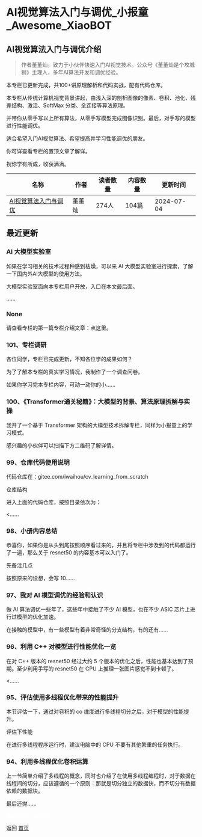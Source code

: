 # AI视觉算法入门与调优_小报童_Awesome_XiaoBOT

## AI视觉算法入门与调优介绍
> 作者董董灿，致力于小伙伴快速入门AI视觉技术。公众号《董董灿是个攻城狮》主理人，多年AI算法开发和调优经验。    
    
本专栏已更新完成，共100+讲原理解析和代码实战，配有代码仓库。    
    
本专栏从传统计算机视觉背景讲起，由浅入深的剖析图像的像素、卷积、池化、残差结构、激活、SoftMax 分类、全连接等算法原理。    
    
并带你从零手写以上所有算法，从零手写模型完成图像识别。最后，对手写的模型进行性能调优。    
    
适合希望入门AI视觉算法、希望提高并学习性能调优的朋友。    
    
你可详查看专栏的置顶文章了解详。    
    
祝你学有所成，收获满满。  
  


|名称|作者|读者数量|内容数量|更新时间|
|---|---|---|---|---|
|[AI视觉算法入门与调优](https://xiaobot.net/p/DDCCV0?refer=0b133df9-27dc-423b-8101-639049001c13)|董董灿|274人|104篇|2024-07-04|

## 最近更新
### AI 大模型实验室

如果在学习相关的技术过程种感到枯燥，可以来 AI 大模型实验室进行探索，了解一下国内外AI大模型的使用方法。

大模型实验室面向本专栏用户开放，入口在本文最后面。

......

### None

请查看专栏的第一篇专栏介绍文章：点这里。

### 101、专栏调研

各位同学，专栏已完成更新，不知各位学的成果如何？

为了了解本专栏的真实学习情况，我制作了一个调查问卷。

如果你学习完本专栏内容，可动一动你的小......

### 100、《Transformer通关秘籍》：大模型的背景、算法原理拆解与实操

我开了一个基于 Transformer 架构的大模型技术拆解专栏，同样为小报童上的学习模式。

感兴趣的小伙伴可以扫描下方二维码了解详情。

### 99、仓库代码使用说明

代码仓库在：gitee.com/iwaihou/cv_learning_from_scratch

仓库结构

进入上面的代码仓库，按照目录依次为：

<......

### 98、小册内容总结

恭喜你，如果你是从头到尾按照顺序看过来的，并且将专栏中涉及到的代码都运行了一遍，那么关于 resnet50 的内容基本可以入门了。

先备注几点

按照原来的设想，会写 10......

### 97、我对 AI 模型调优的经验和认识

做 AI 算法调优一些年了，这些年中接触了不少 AI 模型，也在不少 ASIC 芯片上进行过模型的优化加速。

在接触的模型中，有一些模型有着非常奇怪的分支结构，有的还有......

### 96、利用 C++ 对模型进行性能优化一览

在对 C++ 版本的 resnet50 经过大约 5 个版本的优化之后，性能也基本达到了预期。至少利用手写的 resnet50 在 CPU
上推理一张图片感觉不到卡顿了。

<......

### 95、评估使用多线程优化带来的性能提升

本节评估一下，通过对卷积的 co 维度进行多线程切分之后，对于模型的性能提升。

评估下性能

在进行多线程程序运行时，建议电脑中的 CPU 不要有其他繁重的任务执行。

### 94、利用多线程优化卷积运算

上一节简单介绍了多线程的概念，同时也介绍了在使用多线程编程时，对于数据在线程间的切分，应该遵循的一个原则：那就是切分独立的数据快，而不切分有数据依赖的数据块。

最后还抛......


<a href="https://github.com/Reno9527/awesome-xiaobot" style="color: white; text-decoration: none;">awesome-xiaobot</a>

返回 [首页](../README.md)
